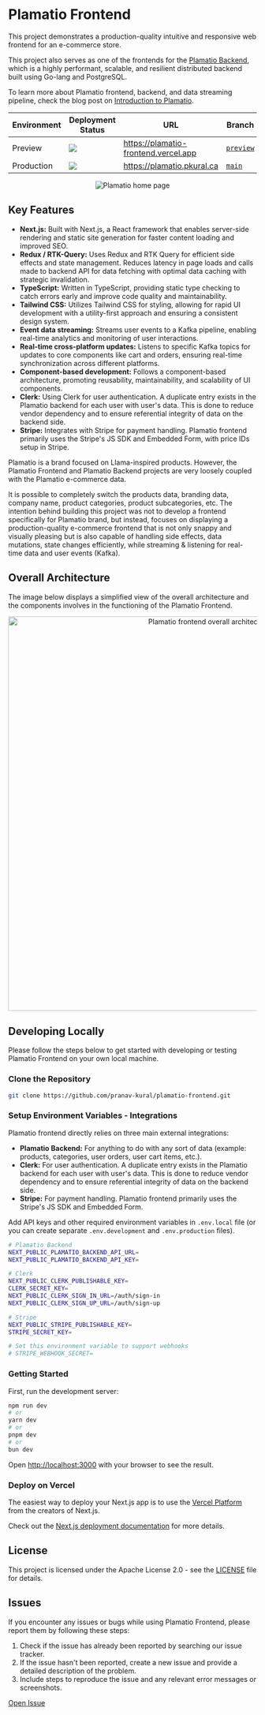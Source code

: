 # Plamatio Frontend

This project demonstrates a production-quality intuitive and responsive web frontend for an e-commerce store.

This project also serves as one of the frontends for the [Plamatio Backend](https://github.com/pranav-kural/plamatio-backend), which is a highly performant, scalable, and resilient distributed backend built using Go-lang and PostgreSQL.

To learn more about Plamatio frontend, backend, and data streaming pipeline, check the blog post on [Introduction to Plamatio](http://www.pkural.ca/blog/posts/plamatio-intro/).

| Environment | Deployment Status                                                                                                  | URL                                  | Branch                                                                    |
| ----------- | ------------------------------------------------------------------------------------------------------------------ | ------------------------------------ | ------------------------------------------------------------------------- |
| Preview     | <img src="https://img.shields.io/github/deployments/pranav-kural/plamatio-frontend/preview?label=preview"/>        | https://plamatio-frontend.vercel.app | [`preview`](https://github.com/pranav-kural/plamatio-frontend/tree/stage) |
| Production  | <img src="https://img.shields.io/github/deployments/pranav-kural/plamatio-frontend/production?label=production" /> | https://plamatio.pkural.ca           | [`main`](https://github.com/pranav-kural/plamatio-frontend/tree/main)     |

<p align="center">
  <img src="https://github.com/user-attachments/assets/fdd5e7f2-3234-4c79-be7c-0d345d4bdac7" alt="Plamatio home page" />
</p>


## Key Features

- **Next.js:** Built with Next.js, a React framework that enables server-side rendering and static site generation for faster content loading and improved SEO.
- **Redux / RTK-Query:** Uses Redux and RTK Query for efficient side effects and state management. Reduces latency in page loads and calls made to backend API for data fetching with optimal data caching with strategic invalidation.
- **TypeScript:** Written in TypeScript, providing static type checking to catch errors early and improve code quality and maintainability.
- **Tailwind CSS:** Utilizes Tailwind CSS for styling, allowing for rapid UI development with a utility-first approach and ensuring a consistent design system.
- **Event data streaming:** Streams user events to a Kafka pipeline, enabling real-time analytics and monitoring of user interactions.
- **Real-time cross-platform updates:** Listens to specific Kafka topics for updates to core components like cart and orders, ensuring real-time synchronization across different platforms.
- **Component-based development:** Follows a component-based architecture, promoting reusability, maintainability, and scalability of UI components.
- **Clerk:** Using Clerk for user authentication. A duplicate entry exists in the Plamatio backend for each user with user's data. This is done to reduce vendor dependency and to ensure referential integrity of data on the backend side.
- **Stripe:** Integrates with Stripe for payment handling. Plamatio frontend primarily uses the Stripe's JS SDK and Embedded Form, with price IDs setup in Stripe.

Plamatio is a brand focused on Llama-inspired products. However, the Plamatio Frontend and Plamatio Backend projects are very loosely coupled with the Plamatio e-commerce data.

It is possible to completely switch the products data, branding data, company name, product categories, product subcategories, etc. The intention behind building this project was not to develop a frontend specifically for Plamatio brand, but instead, focuses on displaying a production-quality e-commerce frontend that is not only snappy and visually pleasing but is also capable of handling side effects, data mutations, state changes efficiently, while streaming & listening for real-time data and user events (Kafka).

## Overall Architecture

The image below displays a simplified view of the overall architecture and the components involves in the functioning of the Plamatio Frontend.

<p align="center">
  <img src="https://github.com/user-attachments/assets/f6142f7a-0be5-4abc-9826-0cf38818387c" alt="Plamatio frontend overall architecture" width="800px" />
</p>

## Developing Locally

Please follow the steps below to get started with developing or testing Plamatio Frontend on your own local machine.

### Clone the Repository

```bash
git clone https://github.com/pranav-kural/plamatio-frontend.git
```

### Setup Environment Variables - Integrations

Plamatio frontend directly relies on three main external integrations:

- **Plamatio Backend:** For anything to do with any sort of data (example: products, categories, user orders, user cart items, etc.).
- **Clerk:** For user authentication. A duplicate entry exists in the Plamatio backend for each user with user's data. This is done to reduce vendor dependency and to ensure referential integrity of data on the backend side.
- **Stripe:** For payment handling. Plamatio frontend primarily uses the Stripe's JS SDK and Embedded Form.

Add API keys and other required environment variables in `.env.local` file (or you can create separate `.env.development` and `.env.production` files).

```bash
# Plamatio Backend
NEXT_PUBLIC_PLAMATIO_BACKEND_API_URL=
NEXT_PUBLIC_PLAMATIO_BACKEND_API_KEY=

# Clerk
NEXT_PUBLIC_CLERK_PUBLISHABLE_KEY=
CLERK_SECRET_KEY=
NEXT_PUBLIC_CLERK_SIGN_IN_URL=/auth/sign-in
NEXT_PUBLIC_CLERK_SIGN_UP_URL=/auth/sign-up

# Stripe
NEXT_PUBLIC_STRIPE_PUBLISHABLE_KEY=
STRIPE_SECRET_KEY=

# Set this environment variable to support webhooks
# STRIPE_WEBHOOK_SECRET=
```

### Getting Started

First, run the development server:

```bash
npm run dev
# or
yarn dev
# or
pnpm dev
# or
bun dev
```

Open [http://localhost:3000](http://localhost:3000) with your browser to see the result.

### Deploy on Vercel

The easiest way to deploy your Next.js app is to use the [Vercel Platform](https://vercel.com/new?utm_medium=default-template&filter=next.js&utm_source=create-next-app&utm_campaign=create-next-app-readme) from the creators of Next.js.

Check out the [Next.js deployment documentation](https://nextjs.org/docs/deployment) for more details.

## License

This project is licensed under the Apache License 2.0 - see the [LICENSE](LICENSE) file for details.

## Issues

If you encounter any issues or bugs while using Plamatio Frontend, please report them by following these steps:

1. Check if the issue has already been reported by searching our issue tracker.
2. If the issue hasn't been reported, create a new issue and provide a detailed description of the problem.
3. Include steps to reproduce the issue and any relevant error messages or screenshots.

[Open Issue](https://github.com/pranav-kural/plamatio-frontend/issues)
